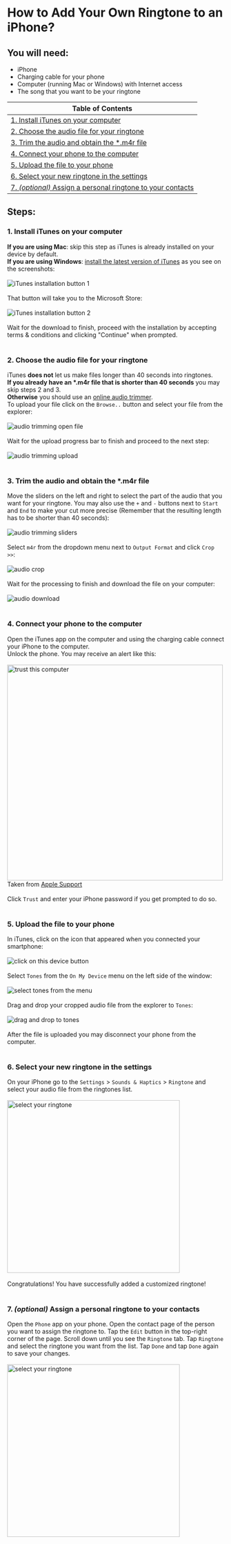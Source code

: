 # How to Add Your Own Ringtone to an iPhone?
## You will need:
* iPhone 
* Charging cable for your phone
* Computer (running Mac or Windows) with Internet access
* The song that you want to be your ringtone

| Table of Contents |
| --- |
| [1. Install iTunes on your computer](#1-install-itunes-on-your-computer) |
| [2. Choose the audio file for your ringtone](#2-choose-the-audio-file-for-your-ringtone) |
| [3. Trim the audio and obtain the \*.m4r file](#3-trim-the-audio-and-obtain-the-m4r-file) |
| [4. Connect your phone to the computer](#4-connect-your-phone-to-the-computer) |
| [5. Upload the file to your phone](#5-upload-the-file-to-your-phone) |
| [6. Select your new ringtone in the settings](#6-select-your-new-ringtone-in-the-settings) |
| [7. _(optional)_ Assign a personal ringtone to your contacts](#7-optional-assign-a-personal-ringtone-to-your-contacts) |

## Steps:
### **1. Install iTunes on your computer**
**If you are using Mac**: skip this step as iTunes is already installed on your device by default.
<br>
**If you are using Windows**: [install the latest version of iTunes](https://www.microsoft.com/en-us/p/itunes/9pb2mz1zmb1s "Install iTunes") as you see on the screenshots:
<br>
<br>
![iTunes installation button 1](../assets/step_1_1.jpg "iTunes installation button")
<br>
<br>
That button will take you to the Microsoft Store:
<br>
<br>
![iTunes installation button 2](../assets/step_1_2.jpg "iTunes installation button")
<br>
<br>
Wait for the download to finish, proceed with the installation by accepting terms & conditions and clicking "Continue" when prompted.
<br>
<br>

### **2. Choose the audio file for your ringtone**
iTunes **does not** let us make files longer than 40 seconds into ringtones.
<br>
**If you already have an \*.m4r file that is shorter than 40 seconds** you may skip steps 2 and 3.
<br>
**Otherwise** you should use an [online audio trimmer](https://audiotrimmer.com "Online Audio Trimmer").
<br>
To upload your file click on the `Browse..` button and select your file from the explorer:
<br>
<br>
![audio trimming open file](../assets/step_2_1.jpg "Audio Trimming open file")
<br>
<br>
Wait for the upload progress bar to finish and proceed to the next step:
<br>
<br>
![audio trimming upload](../assets/step_2_2.jpg "Audio Trimming Upload")
<br>
<br>

### **3. Trim the audio and obtain the \*.m4r file**
Move the sliders on the left and right to select the part of the audio that you want for your ringtone. You may also use the `+` and `-` buttons next to `Start` and `End` to make your cut more precise (Remember that the resulting length has to be shorter than 40 seconds):
<br>
<br>
![audio trimming sliders](../assets/step_3_1.gif "Audio Trimming Sliders")
<br>
<br>
Select `m4r` from the dropdown menu next to `Output Format` and click `Crop >>`:
<br>
<br>
![audio crop](../assets/step_3_2.gif "Audio Crop")
<br>
<br>
Wait for the processing to finish and download the file on your computer:
<br>
<br>
![audio download](../assets/step_3_3.jpg "Audio Download")
<br>
<br>

### **4. Connect your phone to the computer**
Open the iTunes app on the computer and using the charging cable connect your iPhone to the computer.
<br>
Unlock the phone. You may receive an alert like this:
<br>
<br>
<img src="https://support.apple.com/library/content/dam/edam/applecare/images/en_US/iOS/ios13-iphone-xs-home-trust-computer-alert.jpg" alt="trust this computer" width="500">
<br>
Taken from [Apple Support](https://support.apple.com/en-us/HT202778 "Apple Support")
<br>
<br>
Click `Trust` and enter your iPhone password if you get prompted to do so.
<br>
<br>

### **5. Upload the file to your phone**
In iTunes, click on the icon that appeared when you connected your smartphone:
<br>
<br>
![click on this device button](../assets/step_5_1.jpg "Click On This Device Button")
<br>
<br>
Select `Tones` from the `On My Device` menu on the left side of the window:
<br>
<br>
![select tones from the menu](../assets/step_5_2.jpg "Select Tones from the Menu")
<br>
<br>
Drag and drop your cropped audio file from the explorer to `Tones`:
<br>
<br>
![drag and drop to tones](../assets/step_5_3.gif "Drag and Drop to Tones")
<br>
<br>
After the file is uploaded you may disconnect your phone from the computer.
<br>
<br>

### **6. Select your new ringtone in the settings**
On your iPhone go to the `Settings` > `Sounds & Haptics` > `Ringtone` and select your audio file from the ringtones list.
<br>
<br>
<img src="../assets/step_6_1.gif" alt="select your ringtone" width="400">
<br>
<br>
Congratulations! You have successfully added a customized ringtone!
<br>
<br>

### **7. _(optional)_ Assign a personal ringtone to your contacts**
Open the `Phone` app on your phone. Open the contact page of the person you want to assign the ringtone to. Tap the `Edit` button in the top-right corner of the page. Scroll down until you see the `Ringtone` tab. Tap `Ringtone` and select the ringtone you want from the list. Tap `Done` and tap `Done` again to save your changes.
<br>
<br>
<img src="../assets/step_7_1.gif" alt="select your ringtone" width="400">
<br>
<br>